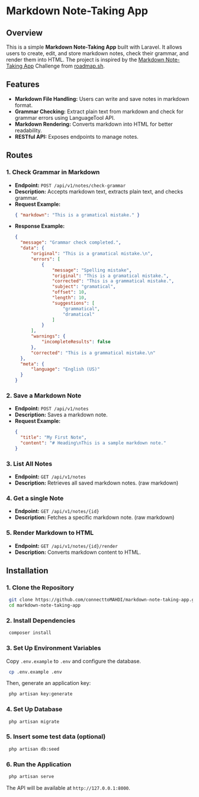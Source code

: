 # Markdown Note-Taking App

## Overview

This is a simple **Markdown Note-Taking App** built with Laravel. It allows users to create, edit, and store markdown notes, check their grammar, and render them into HTML. The project is inspired by the [Markdown Note-Taking App](https://roadmap.sh/projects/markdown-note-taking-app) Challenge from [roadmap.sh](roadmap.sh).

## Features

- **Markdown File Handling:** Users can write and save notes in markdown format.
- **Grammar Checking:** Extract plain text from markdown and check for grammar errors using LanguageTool API.
- **Markdown Rendering:** Converts markdown into HTML for better readability.
- **RESTful API:** Exposes endpoints to manage notes.

## Routes

### **1. Check Grammar in Markdown**

- **Endpoint:** `POST /api/v1/notes/check-grammar`
- **Description:** Accepts markdown text, extracts plain text, and checks grammar.
- **Request Example:**
  ```json
  { "markdown": "This is a gramatical mistake." }
  ```
- **Response Example:**
  ```json
  {
    "message": "Grammar check completed.",
    "data": {
        "original": "This is a gramatical mistake.\n",
        "errors": [
            {
                "message": "Spelling mistake",
                "original": "This is a gramatical mistake.",
                "corrected": "This is a grammatical mistake.",
                "subject": "gramatical",
                "offset": 10,
                "length": 10,
                "suggestions": [
                    "grammatical",
                    "dramatical"
                ]
            }
        ],
        "warnings": {
            "incompleteResults": false
        },
        "corrected": "This is a grammatical mistake.\n"
    },
    "meta": {
        "language": "English (US)"
    }
  }
  ```

### **2. Save a Markdown Note**

- **Endpoint:** `POST /api/v1/notes`
- **Description:** Saves a markdown note.
- **Request Example:**
  ```json
  {
    "title": "My First Note",
    "content": "# Heading\nThis is a sample markdown note."
  }
  ```

### **3. List All Notes**

- **Endpoint:** `GET /api/v1/notes`
- **Description:** Retrieves all saved markdown notes. (raw markdown)

### **4. Get a single Note**

- **Endpoint:** `GET /api/v1/notes/{id}`
- **Description:** Fetches a specific markdown note. (raw markdown)

### **5. Render Markdown to HTML**

- **Endpoint:** `GET /api/v1/notes/{id}/render`
- **Description:** Converts markdown content to HTML.

## Installation

### **1. Clone the Repository**

```sh
 git clone https://github.com/connecttoMAHDI/markdown-note-taking-app.git
 cd markdown-note-taking-app
```

### **2. Install Dependencies**

```sh
 composer install
```

### **3. Set Up Environment Variables**

Copy `.env.example` to `.env` and configure the database.

```sh
 cp .env.example .env
```

Then, generate an application key:

```sh
 php artisan key:generate
```

### **4. Set Up Database**

```sh
 php artisan migrate
```

### **5. Insert some test data (optional)**

```sh
 php artisan db:seed
```

### **6. Run the Application**

```sh
 php artisan serve
```

The API will be available at `http://127.0.0.1:8000`.
